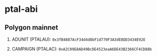 # ptal-abi

## Polygon mainnet

1. ADUNIT (PTALAU): `0x3fB4887AcF34d4d8bF1d770F3A3dE8DD3434E92E`

2. CAMPAIGN (PTALAC): `0xA2C09E8AD49BcDE4523eaA6DE43B2366CF4CD88b`

